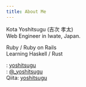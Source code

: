 ```yaml
---
title: About Me
---
```

Kota Yoshitsugu (吉次 孝太)  
Web Engineer in Iwate, Japan.  
  
Ruby / Ruby on Rails  
Learning Haskell / Rust  

<i class="fa fa-github fa-fw"></i>:  <a href="https://github.com/yoshitsugu" target="_blank">yoshitsugu</a>  
<i class="fa fa-twitter fa-fw"></i>:  <a href="https://twitter.com/_yoshitsugu" target="_blank">@_yoshitsugu</a>  
Qiita:  <a href="http://qiita.com/yoshitsugu" target="_blank">yoshitsugu</a>

